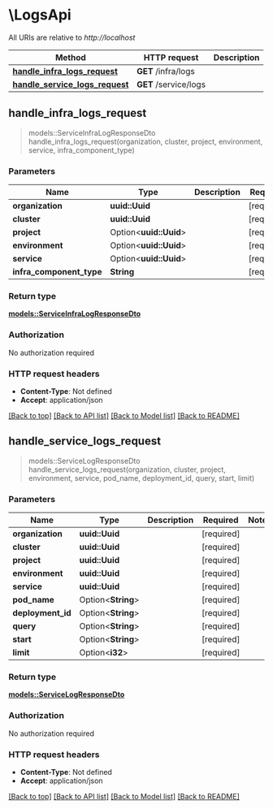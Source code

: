 # \LogsApi

All URIs are relative to *http://localhost*

Method | HTTP request | Description
------------- | ------------- | -------------
[**handle_infra_logs_request**](LogsApi.md#handle_infra_logs_request) | **GET** /infra/logs | 
[**handle_service_logs_request**](LogsApi.md#handle_service_logs_request) | **GET** /service/logs | 



## handle_infra_logs_request

> models::ServiceInfraLogResponseDto handle_infra_logs_request(organization, cluster, project, environment, service, infra_component_type)


### Parameters


Name | Type | Description  | Required | Notes
------------- | ------------- | ------------- | ------------- | -------------
**organization** | **uuid::Uuid** |  | [required] |
**cluster** | **uuid::Uuid** |  | [required] |
**project** | Option<**uuid::Uuid**> |  | [required] |
**environment** | Option<**uuid::Uuid**> |  | [required] |
**service** | Option<**uuid::Uuid**> |  | [required] |
**infra_component_type** | **String** |  | [required] |

### Return type

[**models::ServiceInfraLogResponseDto**](ServiceInfraLogResponseDto.md)

### Authorization

No authorization required

### HTTP request headers

- **Content-Type**: Not defined
- **Accept**: application/json

[[Back to top]](#) [[Back to API list]](../README.md#documentation-for-api-endpoints) [[Back to Model list]](../README.md#documentation-for-models) [[Back to README]](../README.md)


## handle_service_logs_request

> models::ServiceLogResponseDto handle_service_logs_request(organization, cluster, project, environment, service, pod_name, deployment_id, query, start, limit)


### Parameters


Name | Type | Description  | Required | Notes
------------- | ------------- | ------------- | ------------- | -------------
**organization** | **uuid::Uuid** |  | [required] |
**cluster** | **uuid::Uuid** |  | [required] |
**project** | **uuid::Uuid** |  | [required] |
**environment** | **uuid::Uuid** |  | [required] |
**service** | **uuid::Uuid** |  | [required] |
**pod_name** | Option<**String**> |  | [required] |
**deployment_id** | Option<**String**> |  | [required] |
**query** | Option<**String**> |  | [required] |
**start** | Option<**String**> |  | [required] |
**limit** | Option<**i32**> |  | [required] |

### Return type

[**models::ServiceLogResponseDto**](ServiceLogResponseDto.md)

### Authorization

No authorization required

### HTTP request headers

- **Content-Type**: Not defined
- **Accept**: application/json

[[Back to top]](#) [[Back to API list]](../README.md#documentation-for-api-endpoints) [[Back to Model list]](../README.md#documentation-for-models) [[Back to README]](../README.md)

